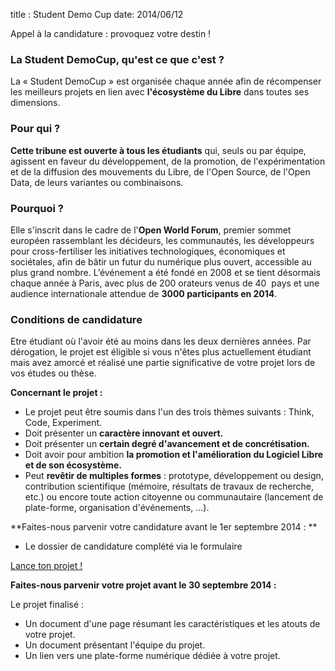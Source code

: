 title : Student Demo Cup
date: 2014/06/12

Appel à la candidature :  provoquez votre destin !

### La Student DemoCup, qu'est ce que c'est ?

La « Student DemoCup » est organisée chaque année afin de récompenser les meilleurs projets en lien avec **l'écosystème du Libre** dans toutes ses dimensions.

### Pour qui ?

**Cette tribune est ouverte à tous les étudiants** qui, seuls ou par équipe, agissent en faveur du développement, de la promotion, de l'expérimentation et de la diffusion des mouvements du Libre, de l'Open Source, de l'Open Data, de leurs variantes ou combinaisons.

### Pourquoi ?

Elle s'inscrit dans le cadre de l'**Open World Forum**, premier sommet européen rassemblant les décideurs, les communautés, les développeurs pour cross-fertiliser les initiatives technologiques, économiques et sociétales, afin de bâtir un futur du numérique plus ouvert, accessible au plus grand nombre. 
L’événement a été fondé en 2008 et se tient désormais chaque année à Paris, avec plus de 200 orateurs venus de 40  pays et une audience internationale attendue de **3000 participants en 2014**. 

### Conditions de candidature

Etre étudiant où l'avoir été au moins dans les deux dernières années. Par dérogation, le projet est éligible si vous n'êtes plus actuellement étudiant mais avez amorcé et réalisé une partie significative de votre projet lors de vos études ou thèse. 

**Concernant le projet :** 

- Le projet peut être soumis dans l'un des trois thèmes suivants : Think, Code, Experiment.
- Doit présenter un **caractère innovant et ouvert.**
- Doit présenter un **certain degré d'avancement et de concrétisation.**
- Doit avoir pour ambition **la promotion et l'amélioration du Logiciel Libre et de son écosystème.**
- Peut **revêtir de multiples formes** : prototype, développement ou design, contribution scientifique (mémoire, résultats de travaux de recherche, etc.) ou encore toute action citoyenne ou communautaire (lancement de plate-forme, organisation d'événements, ...).  

**Faites-nous parvenir votre candidature avant le 1er septembre 2014 : ** 

- Le dossier de candidature complété via le formulaire

<a class="btn btn-default btn-project" href="/sdc/">Lance ton projet !</a>


**Faites-nous parvenir votre projet avant le 30 septembre 2014 :**  

Le projet finalisé : 

- Un document d'une page résumant les caractéristiques et les atouts de votre projet.
- Un document présentant l'équipe du projet.
- Un lien vers une plate-forme numérique dédiée à votre projet.


